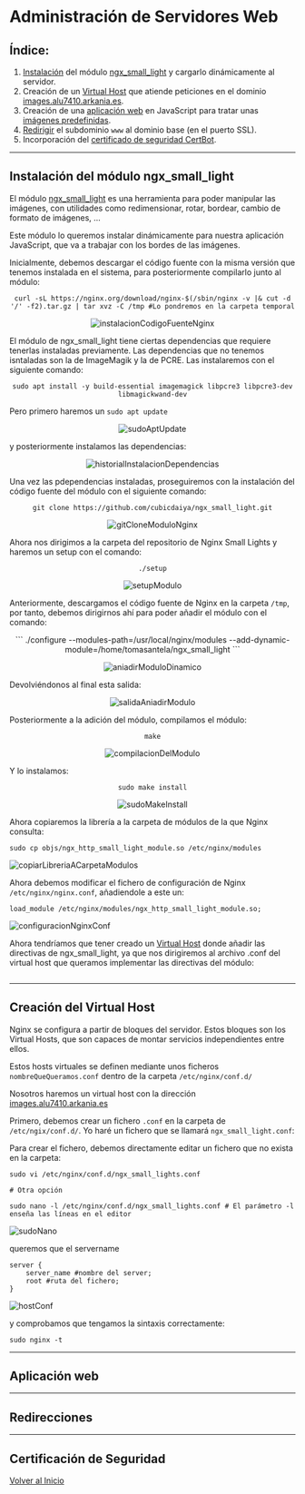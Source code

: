 # Administración de Servidores Web

## Índice:

1. [Instalación](#instalación-del-módulo-ngx_small_light) del módulo [ngx_small_light](https://github.com/cubicdaiya/ngx_small_light) y cargarlo dinámicamente al servidor.
2. Creación de un [Virtual Host](#creación-del-virtual-host) que atiende peticiones en el dominio [images.alu7410.arkania.es](https://images.alu7410.arkania.es).
3. Creación de una [aplicación web](#aplicación-web) en JavaScript para tratar unas [imágenes predefinidas](https://github.com/Tomhuel/dpl22-23/tree/main/UT3/TE3/img).
4. [Redirigir](#redirecciones) el subdominio `www` al dominio base (en el puerto SSL). 
5. Incorporación del [certificado de seguridad CertBot](#certificación-de-seguridad).

___

## Instalación del módulo ngx_small_light

El módulo [ngx_small_light](https://github.com/cubicdaiya/ngx_small_light) es una herramienta para poder manipular las imágenes, con utilidades como redimensionar, rotar, bordear, cambio de formato de imágenes, ...

Este módulo lo queremos instalar dinámicamente para nuestra aplicación JavaScript, que va a trabajar con los bordes de las imágenes.

Inicialmente, debemos descargar el código fuente con la misma versión que tenemos instalada en el sistema, para posteriormente compilarlo junto al módulo:

<div align="center">

```
curl -sL https://nginx.org/download/nginx-$(/sbin/nginx -v |& cut -d '/' -f2).tar.gz | tar xvz -C /tmp #Lo pondremos en la carpeta temporal
```
![instalacionCodigoFuenteNginx](./screenshots/instalacionCodigoFuenteNginx.png)

</div>

El módulo de ngx_small_light tiene ciertas dependencias que requiere tenerlas instaladas previamente. Las dependencias que no tenemos isntaladas son la de ImageMagik y la de PCRE. Las instalaremos con el siguiente comando:

<div align="center">

```
sudo apt install -y build-essential imagemagick libpcre3 libpcre3-dev libmagickwand-dev
```

</div>

Pero primero haremos un `sudo apt update`

<div align="center">

![sudoAptUpdate](./screenshots/sudoAptUpdate.png)

</div>

y posteriormente instalamos las dependencias:

<div align="center">

![historialInstalacionDependencias](./screenshots/historyDependenciesInstall.png)

</div>

Una vez las pdependencias instaladas, proseguiremos con la instalación del código fuente del módulo con el siguiente comando:

<div align="center">

```
git clone https://github.com/cubicdaiya/ngx_small_light.git
```

![gitCloneModuloNginx](./screenshots/gitCloneSmallLights.png)

</div>

Ahora nos dirigimos a la carpeta del repositorio de Nginx Small Lights y haremos un setup con el comando:

<div align="center">

```
./setup
```

![setupModulo](./screenshots/setupModulo.png)

</div>

Anteriormente, descargamos el código fuente de Nginx en la carpeta `/tmp`, por tanto, debemos dirigirnos ahí para poder añadir el módulo con el comando:

<div align="center">
```
./configure --modules-path=/usr/local/nginx/modules --add-dynamic-module=/home/tomasantela/ngx_small_light
```


![aniadirModuloDinamico](./screenshots/aniadirModulo.png)

</div>

Devolviéndonos al final esta salida:


<div align="center">

![salidaAniadirModulo](./screenshots/salidaAniadirModulo.png)

</div>

Posteriormente a la adición del módulo, compilamos el módulo:

<div align="center">

```
make
```

![compilacionDelModulo](./screenshots/compilacion.png)

</div>

Y lo instalamos:

<div align="center">

```
sudo make install
```

![sudoMakeInstall](./screenshots/sudoMakeInstall.png)

</div>

Ahora copiaremos la librería a la carpeta de módulos de la que Nginx consulta:



```
sudo cp objs/ngx_http_small_light_module.so /etc/nginx/modules
```

![copiarLibreriaACarpetaModulos](./screenshots/copiarLibreria.png)

</div>

Ahora debemos modificar el fichero de configuración de Nginx `/etc/nginx/nginx.conf`, añadiendole a este un:

```
load_module /etc/nginx/modules/ngx_http_small_light_module.so;
```

![configuracionNginxConf](./screenshots/configuracionNginxConf.png)

</div>

Ahora tendríamos que tener creado un [Virtual Host](#creación-del-virtual-host) donde añadir las directivas de ngx_small_light, ya que nos dirigiremos al archivo .conf del virtual host que queramos implementar las directivas del módulo:

```

```

</div>

___

## Creación del Virtual Host

Nginx se configura a partir de bloques del servidor. Estos bloques son los Virtual Hosts, que son capaces de montar servicios independientes entre ellos.

Estos hosts virtuales se definen mediante unos ficheros `nombreQueQueramos.conf` dentro de la carpeta `/etc/nginx/conf.d/`

Nosotros haremos un virtual host con la dirección [images.alu7410.arkania.es](https://images.alu7410.arkania.es)

Primero, debemos crear un fichero `.conf` en la carpeta de `/etc/ngix/conf.d/`. Yo haré un fichero que se llamará `ngx_small_light.conf`:

Para crear el fichero, debemos directamente editar un fichero que no exista en la carpeta:

```
sudo vi /etc/nginx/conf.d/ngx_small_lights.conf 

# Otra opción

sudo nano -l /etc/nginx/conf.d/ngx_small_lights.conf # El parámetro -l enseña las líneas en el editor
```

![sudoNano](./screenshots/sudoNanoConf.png)

queremos que el servername

```
server {
	server_name #nombre del server;
	root #ruta del fichero;
}
```

![hostConf](./screenshots/hostConf.png)

y comprobamos que tengamos la sintaxis correctamente:

```
sudo nginx -t
```


___

## Aplicación web

___

## Redirecciones

___

## Certificación de Seguridad



[Volver al Inicio](#administración-de-servidores-web)